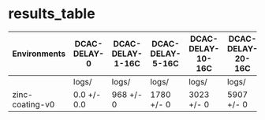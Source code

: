# results_table
| Environments  |DCAC-DELAY-0|DCAC-DELAY-1-16C|DCAC-DELAY-5-16C|DCAC-DELAY-10-16C|DCAC-DELAY-20-16C|DCAC-DELAY-100-16C|
|---------------|------------|----------------|----------------|-----------------|-----------------|------------------|
|               |logs/       |logs/           |logs/           |logs/            |logs/            |logs/             |
|zinc-coating-v0|0.0 +/- 0.0 |968 +/- 0       |1780 +/- 0      |3023 +/- 0       |5907 +/- 0       |59585 +/- 0       |
